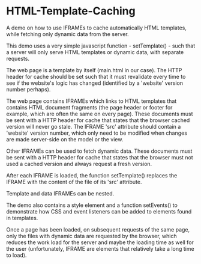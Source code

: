 # HTML-Template-Caching
A demo on how to use IFRAMEs to cache automatically HTML templates, while fetching only dynamic data from the server.

This demo uses a very simple javascript function - setTemplate() - such that a server will only serve HTML templates or dynamic data, with separate requests.

The web page is a template by itself (main.html in our case).  The HTTP header for cache should be set such that it must revalidate every time to see if the website's logic has changed (identified by a 'website' version number perhaps).

The web page contains IFRAMEs which links to HTML templates that contains HTML document fragments (the page header or footer for example, which are often the same on every page).  These documents must be sent with a HTTP header for cache that states that the browser cached version will never go stale. The IFRAME 'src' attribute should contain a 'website' version number, which only need to be modified when changes are made server-side on the model or the view.

Other IFRAMEs can be used to fetch dynamic data.  These documents must be sent with a HTTP header for cache that states that the browser must not used a cached version and always request a fresh version.

After each IFRAME is loaded, the function setTemplate() replaces the IFRAME with the content of the file of its 'src' attribute.

Template and data IFRAMEs can be nested.

The demo also contains a style element and a function setEvents() to demonstrate how CSS and event listeners can be added to elements found in templates.

Once a page has been loaded, on subsequent requests of the same page, only the files with dynamic data are requested by the browser, which reduces the work load for the server and maybe the loading time as well for the user (unfortunately, IFRAME are elements that relatively take a long time to load).
